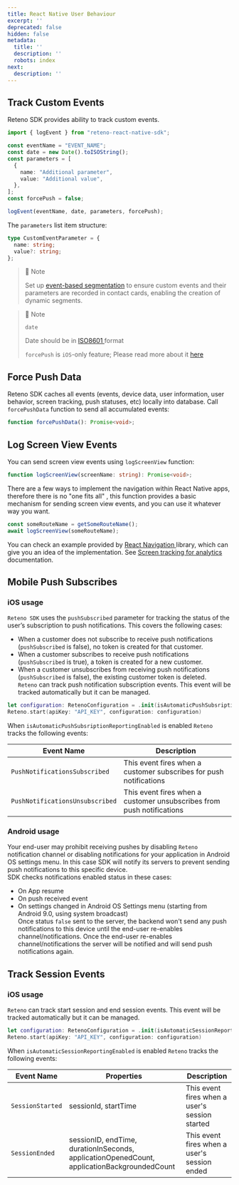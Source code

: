```yaml
---
title: React Native User Behaviour
excerpt: ''
deprecated: false
hidden: false
metadata:
  title: ''
  description: ''
  robots: index
next:
  description: ''
---
```

## Track Custom Events

Reteno SDK provides ability to track custom events.

```typescript
import { logEvent } from "reteno-react-native-sdk";

const eventName = "EVENT_NAME";
const date = new Date().toISOString();
const parameters = [
  {
    name: "Additional parameter",
    value: "Additional value",
  },
];
const forcePush = false;

logEvent(eventName, date, parameters, forcePush);
```

The `parameters` list item structure:

```typescript
type CustomEventParameter = {
  name: string;
  value?: string;
};
```

> 📘 Note
> 
> Set up [event-based segmentation](https://docs.yespo.io/docs/segmentation-by-events) to ensure custom events and their parameters are recorded in contact cards, enabling the creation of dynamic segments.

> 📘 Note
> 
> `date`
> 
> Date should be in <a rel="nofollow" href="https://en.wikipedia.org/wiki/ISO_8601"> ISO8601 </a> format
> 
> `forcePush` is `iOS`-only feature; Please read more about it <a rel="nofollow" href="https://github.com/reteno-com/reteno-mobile-ios-sdk/blob/b8a9c60da9a41dc7cb22260b6ef8e5a842752b5e/Reteno/Sources/Core/Reteno.swift#L47"> here </a>

## Force Push Data

Reteno SDK caches all events (events, device data, user information, user behavior, screen tracking, push statuses, etc) locally into database. Call `forcePushData` function to send all accumulated events:

```typescript
function forcePushData(): Promise<void>;
```

## Log Screen View Events

You can send screen view events using `logScreenView` function:

```typescript
function logScreenView(screenName: string): Promise<void>;
```

There are a few ways to implement the navigation within React Native apps, therefore there is no "one fits all" , this function provides a basic mechanism for sending screen view events, and you can use it whatever way you want.

```typescript
const someRouteName = getSomeRouteName();
await logScreenView(someRouteName);
```

You can check an example provided by <a rel="nofollow" href="https://reactnavigation.org/"> React Navigation </a> library, which can give you an idea of the implementation. See <a rel="nofollow" href="https://reactnavigation.org/docs/screen-tracking/"> Screen tracking for analytics </a> documentation.

## Mobile Push Subscribes

### iOS usage

`Reteno SDK` uses the `pushSubscribed` parameter for tracking the status of the user’s subscription to push notifications. This covers the following cases:

- When a customer does not subscribe to receive push notifications (`pushSubscribed` is false), no token is created for that customer.
- When a customer subscribes to receive push notifications (`pushSubscribed` is true), a token is created for a new customer.
- When a customer unsubscribes from receiving push notifications (`pushSubscribed` is false), the existing customer token is deleted.  
  `Reteno` can track push notification subscription events. This event will be tracked automatically but it can be managed.

```swift
let configuration: RetenoConfiguration = .init(isAutomaticPushSubsriptionReportingEnabled: true)
Reteno.start(apiKey: "API_KEY", configuration: configuration)
```

When `isAutomaticPushSubsriptionReportingEnabled` is enabled `Reteno` tracks the following events:

| Event Name                      | Description                                                           |
| ------------------------------- | --------------------------------------------------------------------- |
| `PushNotificationsSubscribed`   | This event fires when a customer subscribes for push notifications    |
| `PushNotificationsUnsubscribed` | This event fires when a customer unsubscribes from push notifications |

### Android usage

Your end-user may prohibit receiving pushes by disabling `Reteno` notification channel or disabling notifications for your application in Android OS settings menu. In this case SDK will notify its servers to prevent sending push notifications to this specific device.  
SDK checks notifications enabled status in these cases:

- On App resume
- On push received event
- On settings changed in Android OS Settings menu (starting from Android 9.0, using system broadcast)  
  Once status `false` sent to the server, the backend won't send any push notifications to this device until the end-user re-enables channel/notifications. Once the end-user re-enables channel/notifications the server will be notified and will send push notifications again.

## Track Session Events

### iOS usage

`Reteno` can track start session and end session events. This event will be tracked automatically but it can be managed.

```swift
let configuration: RetenoConfiguration = .init(isAutomaticSessionReportingEnabled: true)
Reteno.start(apiKey: "API_KEY", configuration: configuration)
```

When `isAutomaticSessionReportingEnabled` is enabled `Reteno` tracks the following events:

| Event Name       | Properties                                                                                  | Description                                    |
| ---------------- | ------------------------------------------------------------------------------------------- | ---------------------------------------------- |
| `SessionStarted` | sessionId, startTime                                                                        | This event fires when a user's session started |
| `SessionEnded`   | sessionID, endTime, durationInSeconds, applicationOpenedCount, applicationBackgroundedCount | This event fires when a user's session ended   |